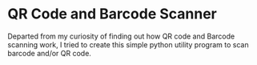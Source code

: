 # QR Code and Barcode Scanner

Departed from my curiosity of finding out how QR code and Barcode scanning work, I tried to create this simple python utility program to scan barcode and/or QR code.
